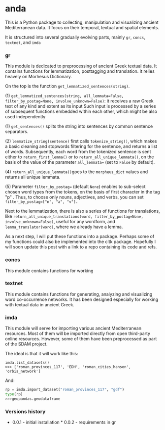 # anda

This is a Python package to collecting, manipulation and visualizing ancient Mediterranean data. It focus on their temporal, textual and spatial elements.

It is structured into several gradually evolving parts, mainly `gr`, `concs`, `textnet`, and `imda`

### gr

This module is dedicated to preprocessing of ancient Greek textual data. It contains functions for lemmatization, posttagging and translation. It relies heavely on Morhesus Dictionary.

On the top is the function `get_lemmatized_sentences(string)`.

(1) `get_lemmatized_sentences(string, all_lemmata=False, filter_by_postag=None, involve_unknown=False)`:  it receives a raw Greek text of any kind and extent as its input  Such input is  processed by a series of subsequent functions embedded within each other, which might be also used independently

(1) `get_sentences()` splits the string into sentences by common sentence separators.

(2) `lemmatize_string(sentence)`  first calls `tokenize_string()`, which makes a basic cleaning and stopwords filtering for the sentence, and returns a list of words. Subsequently, each word from the tokenized sentence is sent either to `return_first_lemma()` or to `return_all_unique_lemmata()`, on the basis of the value of the parameter `all_lemmata=` (set to `False` by default). 

(4) `return_all_unique_lemmata()`goes to the `morpheus_dict` values and returns all unique lemmata.

(5) Parameter `filter_by_postag=` (default `None`) enables to sub-select  chosen word types from the tokens, on the basis of first character in the tag "p" . Thus, to choose only  nouns, adjectives, and verbs, you can set  `filter_by_postag=["n", "a", "v"].`

Next to the lemmatization, there is also a series of functions for translations, like `return_all_unique_translations(word, filter_by_postag=None, involve_unknown=False)`, useful for any wordform, and `lemma_translator(word)`, where we already have a lemma.

As a next step, I will put these functions into a package. Perhaps some of my functions could also be implemented into the cltk package. Hopefully I will soon update this post with a link to a repo containing its code and refs.

### concs

This module contains functions for working

### textnet

This module contains functions for generating, analyzing and visualizing word co-occurrence networks. It has been designed especially for working with textual data in ancient Greek. 

### imda

This module will serve for importing various ancient Mediterranean resources. Most of them will be imported directly from open third-party online resources. However, some of them have been preprocessed as part of the SDAM project.

The ideal is that it will work like this:

```
imda.list_datasets()
>>> ['roman_provinces_117', 'EDH', 'roman_cities_hanson', 'orbis_network']
```

And:

```python
rp = imda.import_dataset("roman_provinces_117", "gdf")
type(rp)
>>>geopandas.geodataframe
```

### Versions history

* 0.0.1 - initial installation
* 0.0.2 - requirements in gr
